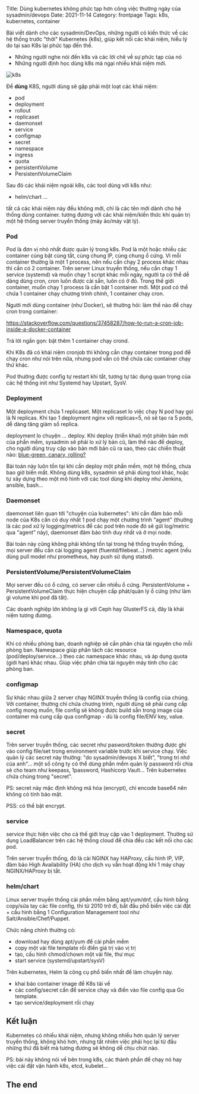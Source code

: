 Title: Dùng kubernetes không phức tạp hơn công việc thường ngày của sysadmin/devops
Date: 2021-11-14
Category: frontpage
Tags: k8s, kubernetes, container

Bài viết dành cho các sysadmin/DevOps, những người có kiến thức về các hệ thống trước "thời" Kubernetes (k8s), giúp kết nối các khái niệm, hiểu lý do tại sao K8s lại phức tạp đến thế.
- Những người nghe nói đến k8s và các lời chê về sự phức tạp của nó
- Những người định học dùng k8s mà ngại nhiều khái niệm mới.

![k8s](https://kubernetes.io/images/wheel.svg)

Để **dùng** K8S, người dùng sẽ gặp phải một loạt các khái niệm:

- pod
- deployment
- rollout
- replicaset
- daemonset
- service
- configmap
- secret
- namespace
- ingress
- quota
- persistentVolume
- PersistentVolumeClaim

Sau đó các khái niệm ngoài k8s, các tool dùng với k8s như:
- helm/chart
...

tất cả các khái niệm này đều không mới, chỉ là các tên mới dành cho hệ thống dùng container. tương đương với các khái niệm/kiến thức khi quản trị một hệ thống server truyền thống (máy ảo/máy vật lý).

### Pod
Pod là đơn vị nhỏ nhất được quản lý trong k8s. Pod là một hoặc nhiều các container cùng bật cùng tắt, cùng chung IP, cùng chung ổ cứng. Vì mỗi container thường là một 1 process, nên nếu cần chạy 2 process khác nhau thì cần có 2 container. Trên server Linux truyền thống, nếu cần chạy 1 service (systemd) và muốn chạy 1 script khác mỗi ngày, người ta có thể dễ dàng dùng cron, cron luôn được cài sẵn, luôn có ở đó. Trong thế giới container, muốn chạy 1 process là cần bật 1 container mới. Một pod có thể chứa 1 container chạy chương trình chính, 1 container chạy cron.

Người mới dùng container (như Docker), sẽ thường hỏi: làm thế nào để chạy cron trong container:

https://stackoverflow.com/questions/37458287/how-to-run-a-cron-job-inside-a-docker-container

Trả lời ngắn gọn: bật thêm 1 container chạy crond.

Khi K8s đã có khái niệm cronjob thì không cần chạy container trong pod để chạy cron như nói trên nữa, nhưng pod vẫn có thể chứa các container chạy thứ khác.

Pod thường được config tự restart khi tắt, tương tự tác dụng quan trọng của các hệ thống init như Systemd hay Upstart, SysV.

### Deployment
Một deployment chứa 1 replicaset.
Một replicaset lo việc chạy N pod hay gọi là N replicas.
Khi tạo 1 deployment nginx với replicas=5, nó sẽ tạo ra 5 pods, dễ dàng tăng giảm số replica.

deployment lo chuyện ... deploy. Khi deploy (triển khai) một phiên bản mới của phần mềm, sysadmin sẽ phải lo xử lý bản cũ, làm thế nào để deploy, cho người dùng truy cập vào bản mới bản cũ ra sao, theo các chiến thuật nào: [blue-green, canary, rolling?](https://spinnaker.io/docs/concepts/#deployment-strategies)

Bài toán này luôn tồn tại khi cần deploy một phần mềm, một hệ thống, chưa bao giờ biến mất. Không dùng k8s, sysadmin sẽ phải dùng tool khác, hoặc tự xây dựng theo một mô hình với các tool dùng khi deploy như Jenkins, ansible, bash...

### Daemonset
daemonset liên quan tới "chuyện của kubernetes": khi cần đảm bảo mỗi node của K8s cần có duy nhất 1 pod chạy một chương trình "agent" (thường là các pod xử lý logging/metrics để các pod trên node đó sẽ gửi log/metric qua "agent" này), daemonset đảm bảo tính duy nhất và ở mọi node.

Bài toán này cũng không phải không tồn tại trong hệ thống truyền thống, mọi server đều cần cài logging agent (fluentd/filebeat...) /metric agent (nếu dùng pull model như prometheus, hay push sử dụng statsd).

### PersistentVolume/PersistentVolumeClaim
Mọi server đều có ổ cứng, có server cần nhiều ổ cứng. PersistentVolume + PersistentVolumeClaim thực hiện chuyện cấp phát/quản lý ổ cứng (như làm gì volume khi pod đã tắt).

Các doanh nghiệp lớn không lạ gì với Ceph hay GlusterFS cả, đây là khái niệm tương đương.

### Namespace, quota
Khi có nhiều phòng ban, doanh nghiệp sẽ cần phân chia tài nguyên cho mỗi phòng ban. Namespace giúp phân tách các resource (pod/deploy/service...) theo các namespace khác nhau, và áp dụng quota (giới hạn) khác nhau. Giúp việc phân chia tài nguyên máy tính cho các phòng ban.

### configmap
Sự khác nhau giữa 2 server chạy NGINX truyền thống là config của chúng. Với container, thường chỉ chứa chương trình, người dùng sẽ phải cung cấp config mong muốn, file config sẽ không được build sẵn trong image của container mà cung cấp qua configmap - dù là config file/ENV key, value.

### secret
Trên server truyền thống, các secret như pasword/token thường được ghi vào config file/set trong environment  variable trước khi service chạy. Việc quản lý các secret này thường: "do sysadmin/devops X biết", "trong trí nhớ của anh"... một số công ty có thể dùng phần mềm quản lý password rồi chia sẻ cho team như keepass, 1password, Hashicorp Vault...
Trên kubernetes chứa chúng trong "secret".

PS: secret này mặc định không mã hóa (encrypt), chỉ encode base64 nên không có tính bảo mật.

PSS: có thể bật encrypt.

### service
service thực hiện việc cho cả thế giới truy cập vào 1 deployment. Thường sử dụng LoadBalancer trên các hệ thống cloud để chia đều các kết nối cho các pod.

Trên server truyền thống, đó là cài NGINX hay HAProxy, cấu hình IP, VIP, đảm bảo High Availability (HA) cho dịch vụ vẫn hoạt động khi 1 máy chạy NGINX/HAProxy bị tắt.

### helm/chart
Linux server truyền thống cài phần mềm bằng apt/yum/dnf, cấu hình bằng copy/sửa tay các file config, thì từ 2010 trở đi, bắt đầu phổ biến việc cài đặt + cấu hình bằng 1 Configuration Management tool như Salt/Ansible/Chef/Puppet.

Chức năng chính thường có:

- download hay dùng apt/yum để cài phần mềm
- copy một vài file template rồi điền giá trị vào vị trị
- tạo, cấu hình chmod/chown một vài file, thư mục
- start service (systemd/upstart/sysV)

Trên kubernetes, Helm là công cụ phổ biến nhất để làm chuyện này.
- khai báo container image để K8s tải về
- các config/secret cần để service chạy và điền vào file config qua Go template.
- tạo service/deployment rồi chạy

## Kết luận
Kubernetes có nhiều khái niệm, nhưng không nhiều hơn quản lý server truyền thống, không khó hơn, nhưng tất nhiên việc phải học lại từ đầu những thứ đã biết mà tương đương sẽ không dễ chịu chút nào.

PS: bài này không nói về bên trong k8s, các thành phần để chạy nó hay việc cài đặt vận hành k8s, etcd, kubelet...

## The end
